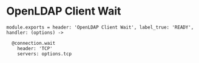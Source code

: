 
# OpenLDAP Client Wait

    module.exports = header: 'OpenLDAP Client Wait', label_true: 'READY', handler: (options) ->

      @connection.wait
        header: 'TCP'
        servers: options.tcp
